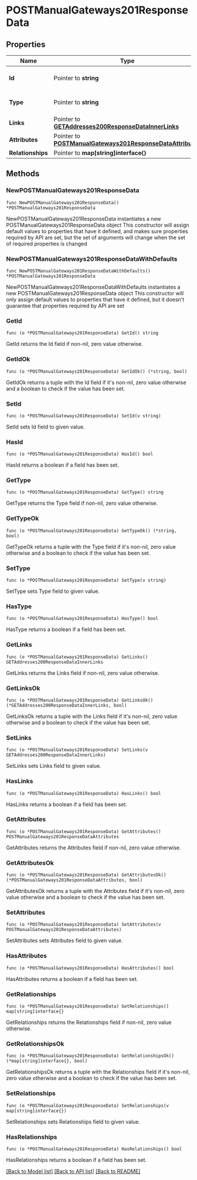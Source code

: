 # POSTManualGateways201ResponseData

## Properties

Name | Type | Description | Notes
------------ | ------------- | ------------- | -------------
**Id** | Pointer to **string** | The resource&#39;s id | [optional] 
**Type** | Pointer to **string** | The resource&#39;s type | [optional] [default to "manual_gateways"]
**Links** | Pointer to [**GETAddresses200ResponseDataInnerLinks**](GETAddresses200ResponseDataInnerLinks.md) |  | [optional] 
**Attributes** | Pointer to [**POSTManualGateways201ResponseDataAttributes**](POSTManualGateways201ResponseDataAttributes.md) |  | [optional] 
**Relationships** | Pointer to **map[string]interface{}** |  | [optional] 

## Methods

### NewPOSTManualGateways201ResponseData

`func NewPOSTManualGateways201ResponseData() *POSTManualGateways201ResponseData`

NewPOSTManualGateways201ResponseData instantiates a new POSTManualGateways201ResponseData object
This constructor will assign default values to properties that have it defined,
and makes sure properties required by API are set, but the set of arguments
will change when the set of required properties is changed

### NewPOSTManualGateways201ResponseDataWithDefaults

`func NewPOSTManualGateways201ResponseDataWithDefaults() *POSTManualGateways201ResponseData`

NewPOSTManualGateways201ResponseDataWithDefaults instantiates a new POSTManualGateways201ResponseData object
This constructor will only assign default values to properties that have it defined,
but it doesn't guarantee that properties required by API are set

### GetId

`func (o *POSTManualGateways201ResponseData) GetId() string`

GetId returns the Id field if non-nil, zero value otherwise.

### GetIdOk

`func (o *POSTManualGateways201ResponseData) GetIdOk() (*string, bool)`

GetIdOk returns a tuple with the Id field if it's non-nil, zero value otherwise
and a boolean to check if the value has been set.

### SetId

`func (o *POSTManualGateways201ResponseData) SetId(v string)`

SetId sets Id field to given value.

### HasId

`func (o *POSTManualGateways201ResponseData) HasId() bool`

HasId returns a boolean if a field has been set.

### GetType

`func (o *POSTManualGateways201ResponseData) GetType() string`

GetType returns the Type field if non-nil, zero value otherwise.

### GetTypeOk

`func (o *POSTManualGateways201ResponseData) GetTypeOk() (*string, bool)`

GetTypeOk returns a tuple with the Type field if it's non-nil, zero value otherwise
and a boolean to check if the value has been set.

### SetType

`func (o *POSTManualGateways201ResponseData) SetType(v string)`

SetType sets Type field to given value.

### HasType

`func (o *POSTManualGateways201ResponseData) HasType() bool`

HasType returns a boolean if a field has been set.

### GetLinks

`func (o *POSTManualGateways201ResponseData) GetLinks() GETAddresses200ResponseDataInnerLinks`

GetLinks returns the Links field if non-nil, zero value otherwise.

### GetLinksOk

`func (o *POSTManualGateways201ResponseData) GetLinksOk() (*GETAddresses200ResponseDataInnerLinks, bool)`

GetLinksOk returns a tuple with the Links field if it's non-nil, zero value otherwise
and a boolean to check if the value has been set.

### SetLinks

`func (o *POSTManualGateways201ResponseData) SetLinks(v GETAddresses200ResponseDataInnerLinks)`

SetLinks sets Links field to given value.

### HasLinks

`func (o *POSTManualGateways201ResponseData) HasLinks() bool`

HasLinks returns a boolean if a field has been set.

### GetAttributes

`func (o *POSTManualGateways201ResponseData) GetAttributes() POSTManualGateways201ResponseDataAttributes`

GetAttributes returns the Attributes field if non-nil, zero value otherwise.

### GetAttributesOk

`func (o *POSTManualGateways201ResponseData) GetAttributesOk() (*POSTManualGateways201ResponseDataAttributes, bool)`

GetAttributesOk returns a tuple with the Attributes field if it's non-nil, zero value otherwise
and a boolean to check if the value has been set.

### SetAttributes

`func (o *POSTManualGateways201ResponseData) SetAttributes(v POSTManualGateways201ResponseDataAttributes)`

SetAttributes sets Attributes field to given value.

### HasAttributes

`func (o *POSTManualGateways201ResponseData) HasAttributes() bool`

HasAttributes returns a boolean if a field has been set.

### GetRelationships

`func (o *POSTManualGateways201ResponseData) GetRelationships() map[string]interface{}`

GetRelationships returns the Relationships field if non-nil, zero value otherwise.

### GetRelationshipsOk

`func (o *POSTManualGateways201ResponseData) GetRelationshipsOk() (*map[string]interface{}, bool)`

GetRelationshipsOk returns a tuple with the Relationships field if it's non-nil, zero value otherwise
and a boolean to check if the value has been set.

### SetRelationships

`func (o *POSTManualGateways201ResponseData) SetRelationships(v map[string]interface{})`

SetRelationships sets Relationships field to given value.

### HasRelationships

`func (o *POSTManualGateways201ResponseData) HasRelationships() bool`

HasRelationships returns a boolean if a field has been set.


[[Back to Model list]](../README.md#documentation-for-models) [[Back to API list]](../README.md#documentation-for-api-endpoints) [[Back to README]](../README.md)


